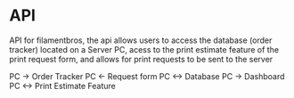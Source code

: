 # API
API for filamentbros, the api allows users to access the database (order tracker) located on a Server PC, acess to the print estimate feature of the print request form, and allows for print requests to be sent to the server

PC -> Order Tracker
PC <- Request form
PC <-> Database
PC -> Dashboard
PC <-> Print Estimate Feature